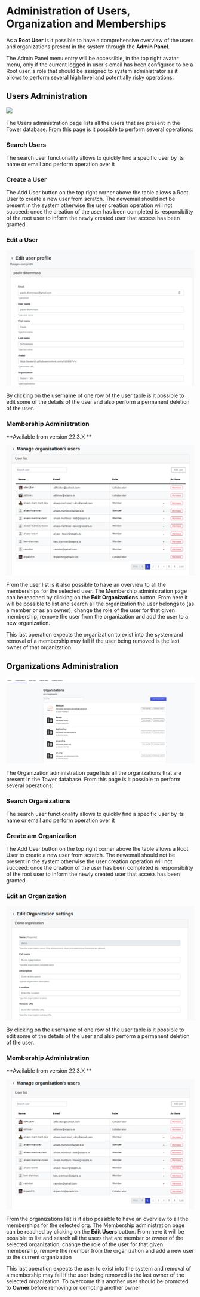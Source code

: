 # Administration of Users, Organization and Memberships

As a **Root User** is it possible to have a comprehensive overview of the users and organizations present in the system through the **Admin Panel**.

The Admin Panel menu entry will be accessible, in the top right avatar menu, only if the current logged in user's email has been configured to be a Root user, a role that should be assigned to system administrator as it allows to perform several high level and potentially risky operations.

## Users Administration

![](_images/manage_orgs_buttin.png)

The Users administration page lists all the users that are present in the Tower database. From this page is it possible to perform several operations:

### Search Users
The search user functionality allows to quickly find a specific user by its name or email and perform operation over it

### Create a User
The Add User button on the top right corner above the table allows a Root User to create a new user from scratch. The newemail should not be present in the system otherwise the user creation operation will not succeed: once the creation of the user has been completed is responsibility of the root user to inform the newly created user that access has been granted.

### Edit a User

![](_images/edit_user.png)

By clicking on the username of one row of the user table is it possible to edit some of the details of the user and also perform a permanent deletion of the user.


### Membership Administration 

**Available from version 22.3.X **

![](_images/organization_members.png)

From the user list is it also possible to have an overview to all the memberships for the selected user. The Membership administration page can be reached by clicking on the **Edit Organizations** button. From here it will be possible to list and search all the organization the user belongs to (as a member or as an owner), change the role of the user for that given membership, remove the user from the organization and add the user to a new organization. 

This last operation expects the organization to exist into the system and removal of a membership may fail if the user being removed is the last owner of that organization

## Organizations Administration

![](_images/organization_administration.png)

The Organization administration page lists all the organizations that are present in the Tower database. From this page is it possible to perform several operations:

### Search Organizations
The search user functionality allows to quickly find a specific user by its name or email and perform operation over it

### Create am Organization
The Add User button on the top right corner above the table allows a Root User to create a new user from scratch. The newemail should not be present in the system otherwise the user creation operation will not succeed: once the creation of the user has been completed is responsibility of the root user to inform the newly created user that access has been granted.

### Edit an Organization

![](_images/edit_organization.png)

By clicking on the username of one row of the user table is it possible to edit some of the details of the user and also perform a permanent deletion of the user.


### Membership Administration 

**Available from version 22.3.X **

![](_images/organization_members.png)

From the organizations list is it also possible to have an overview to all the memberships for the selected org. The Membership administration page can be reached by clicking on the **Edit Users** button. From here it will be possible to list and search all the users that are member or owner of the selected organization, change the role of the user for that given membership, remove the member from the organization and add a new user to the current organization

This last operation expects the user to exist into the system and removal of a membership may fail if the user being removed is the last owner of the selected organization. To overcome this another user should be promoted to **Owner** before removing or demoting another owner